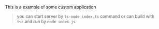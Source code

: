 This is a example of some custom application

> you can start server by `ts-node index.ts` command or can build with `tsc` and run by `node index.js`
